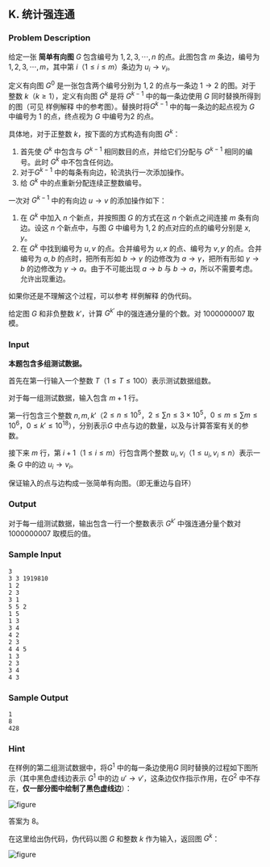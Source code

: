 ## K. 统计强连通

### Problem Description

给定一张 **简单有向图** $G$ 包含编号为 $1,2,3,\cdots,n$ 的点。此图包含 $m$ 条边，编号为 $1,2,3,\cdots,m$，其中第 $i$（$1\le i\le m$）条边为 $u_i\to v_i$。

定义有向图 $G^0$ 是一张包含两个编号分别为 $1,2$ 的点与一条边 $1\to2$ 的图。对于整数 $k$（$k\ge 1$），定义有向图 $G^k$ 是将 $G^{k-1}$ 中的每一条边使用 $G$ 同时替换所得到的图（可见 样例解释
中的参考图）。替换时将$G^{k-1}$ 中的每一条边的起点视为 $G$ 中编号为 $1$ 的点，终点视为 $G$ 中编号为$2$ 的点。

具体地，对于正整数 $k$，按下面的方式构造有向图 $G^k$：

1.  首先使 $G^k$ 中包含与 $G^{k-1}$ 相同数目的点，并给它们分配与 $G^{k-1}$ 相同的编号。此时 $G^k$ 中不包含任何边。
2.  对于$G^{k-1}$     中的每条有向边，轮流执行一次添加操作。
3.  给 $G^k$ 中的点重新分配连续正整数编号。

一次对 $G^{k-1}$ 中的有向边 $u\to v$ 的添加操作如下：

1.  在 $G^k$ 中加入 $n$ 个新点，并按照图 $G$ 的方式在这 $n$ 个新点之间连接 $m$ 条有向边。设这 $n$ 个新点中，与图 $G$ 中编号为 $1,2$ 的点对应的点的编号分别是 $x,y$。
2.  在 $G^k$ 中找到编号为 $u,v$ 的点。合并编号为 $u,x$ 的点、编号为 $v,y$ 的点。合并编号为 $a,b$ 的点时，把所有形如 $b\to\gamma$ 的边修改为 $a\to\gamma$，把所有形如 $\gamma\to b$ 的边修改为 $\gamma\to a$。由于不可能出现 $a\to b$ 与 $b\to a$，所以不需要考虑。允许出现重边。

如果你还是不理解这个过程，可以参考 样例解释 的伪代码。

给定图 $G$ 和非负整数 $k'$，计算 $G^{k'}$ 中的强连通分量的个数。对 $1000000007$ 取模。

### Input

**本题包含多组测试数据。**

首先在第一行输入一个整数 $T$（$1\le T\le100$）表示测试数据组数。

对于每一组测试数据，输入包含 $m+1$ 行。

第一行包含三个整数 $n,m,k'$（$2\le n\le 10^5$，$2\le\sum n\le 3\times 10^5$，$0\le m\le\sum m\le10^6$，$0\le k'\le 10^{18}$），分别表示$G$ 中点与边的数量，以及与计算答案有关的参数。

接下来 $m$ 行，第 $i+1$（$1\le i\le m$）行包含两个整数 $u_i,v_i$（$1\le u_i,v_i\le n$）表示一条 $G$ 中的边 $u_i\to v_i$。

保证输入的点与边构成一张简单有向图。（即无重边与自环）

### Output

对于每一组测试数据，输出包含一行一个整数表示 $G^{k'}$ 中强连通分量个数对 $1000000007$ 取模后的值。

### Sample Input

```plain
3
3 3 1919810
1 2
2 3
3 1
5 5 2
1 5
1 3
3 4
4 2
2 3
4 4 5
1 3
2 3
3 4
4 3
```

### Sample Output

```plain
1
8
428
```

### Hint

在样例的第二组测试数据中，将$G^1$ 中的每一条边使用$G$ 同时替换的过程如下图所示（其中黑色虚线边表示 $G^1$ 中的边 $u'\to v'$，这条边仅作指示作用，在$G^2$ 中不存在，**仅一部分图中绘制了黑色虚线边**）：

![figure](https://s2.loli.net/2025/07/25/HjYGyMcfSPlnCtA.png)

答案为 $8$。

在这里给出伪代码，伪代码以图 $G$ 和整数 $k$ 作为输入，返回图 $G^k$：

![figure](https://s2.loli.net/2025/07/28/cWbgGI5FsfxKmBz.png)

